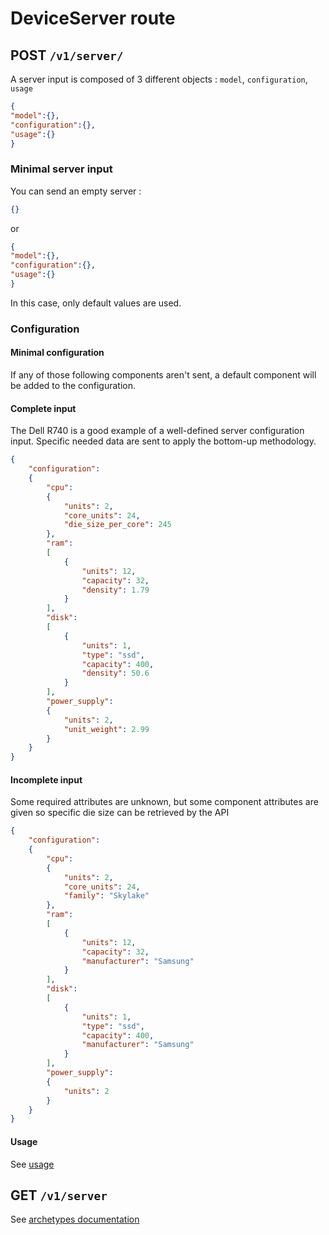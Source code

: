 # DeviceServer route

## POST ```/v1/server/```

A server input is composed of 3 different objects : ```model```, ```configuration```, ```usage```

``` json
{
"model":{},
"configuration":{},
"usage":{}
}
```

### Minimal server input

You can send an empty server :

``` json
{}
```

or 

``` json
{
"model":{},
"configuration":{},
"usage":{}
}
```

In this case, only default values are used.

### Configuration

#### Minimal configuration

If any of those following components aren't sent, a default component will be added to the configuration.

#### Complete input

The Dell R740 is a good example of a well-defined server configuration input. 
Specific needed data are sent to apply the bottom-up methodology.

``` json
{
    "configuration":
    {
        "cpu":
        {
            "units": 2,
            "core_units": 24,
            "die_size_per_core": 245
        },
        "ram":
        [
            {
                "units": 12,
                "capacity": 32,
                "density": 1.79
            }
        ],
        "disk":
        [
            {
                "units": 1,
                "type": "ssd",
                "capacity": 400,
                "density": 50.6
            }
        ],
        "power_supply":
        {
            "units": 2,
            "unit_weight": 2.99
        }
    }
}
```

#### Incomplete input

Some required attributes are unknown, but some component attributes are given so specific die size can be retrieved by the API

``` json
{
    "configuration":
    {
        "cpu":
        {
            "units": 2,
            "core_units": 24,
            "family": "Skylake"
        },
        "ram":
        [
            {
                "units": 12,
                "capacity": 32,
                "manufacturer": "Samsung"
            }
        ],
        "disk":
        [
            {
                "units": 1,
                "type": "ssd",
                "capacity": 400,
                "manufacturer": "Samsung"
            }
        ],
        "power_supply":
        {
            "units": 2
        }
    }
}
```

#### Usage

See [usage](usage.md)

## GET ```/v1/server```

See [archetypes documentation](../../Explanations/archetypes.md)

